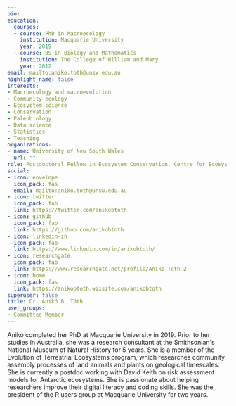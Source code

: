 ```yaml
---
bio: 
education:
  courses:
  - course: PhD in Macroecology
    institution: Macquarie University
    year: 2019
  - course: BS in Biology and Mathematics
    institution: The College of William and Mary
    year: 2012
email: mailto:aniko.toth@unsw.edu.au
highlight_name: false
interests:
- Macroecology and macroevolution
- Community ecology
- Ecosystem science
- Conservation
- Paleobiology
- Data science
- Statistics
- Teaching
organizations:
- name: University of New South Wales
  url: ""
role: Postdoctoral Fellow in Ecosystem Conservation, Centre for Ecosystem Science
social:
- icon: envelope
  icon_pack: fas
  email: mailto:aniko.toth@unsw.edu.au
- icon: twitter
  icon_pack: fab
  link: https://twitter.com/anikobtoth
- icon: github
  icon_pack: fab
  link: https://github.com/anikobtoth 
- icon: linkedin-in
  icon_pack: fab
  link: https://www.linkedin.com/in/anikobtoth/ 
- icon: researchgate
  icon_pack: fab
  link: https://www.researchgate.net/profile/Aniko-Toth-2
- icon: home
  icon_pack: fas
  link: https://anikobtoth.wixsite.com/anikobtoth
superuser: false
title: Dr. Anikó B. Tóth
user_groups:
- Committee Member
---
```


Anikó completed her PhD at Macquarie University in 2019. Prior to her studies in Australia, she was a research consultant at the Smithsonian's National Museum of Natural History for 5 years. She is a member of the Evolution of Terrestrial Ecosystems program, which researches community assembly processes of land animals and plants on geological timescales. She is currently a postdoc working with David Keith on risk assessment models for Antarctic ecosystems. She is passionate about helping researchers improve their digital literacy and coding skills. She was the president of the R users group at Macquarie University for two years.
